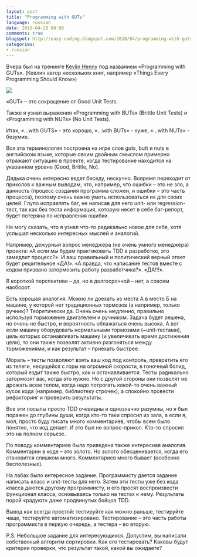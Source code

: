 ```yaml
---
layout: post
title: "Programming with GUTs"
language: russian
date: 2010-04-28 00:00
comments: true
blogspot: http://easy-coding.blogspot.com/2010/04/programming-with-guts.html
categories:
- russian
---
```

Вчера был на тренинге [Kevlin Henny][] под названием «Programming with GUTs». (Кевлин автор нескольких книг, например «Things Every Programming Should Know»)

[Kevlin Henny]: http://www.boost.org/users/people/kevlin_henney.html

<a href="http://www.amazon.co.uk/gp/product/0596809484/ref=as_li_tf_il?ie=UTF8&tag=prodiy-21&linkCode=as2&camp=1634&creative=6738&creativeASIN=0596809484"><img border="0" src="http://ws.assoc-amazon.co.uk/widgets/q?_encoding=UTF8&Format=_SL160_&ASIN=0596809484&MarketPlace=GB&ID=AsinImage&WS=1&tag=prodiy-21&ServiceVersion=20070822" ></a><img src="http://www.assoc-amazon.co.uk/e/ir?t=prodiy-21&l=as2&o=2&a=0596809484" width="1" height="1" border="0" alt="" style="border:none !important; margin:0px !important;" />

«GUT» – это сокращение от Good Unit Tests.

Также я узнал выражения «Programming with BUTs» (Brittle Unit Tests) и «Programming with NUTs» (No Unit Tests).

Итак, «...with GUTS» - это хорошо, «...with BUTs» - хуже, «...with NUTs» - безумие.

Вся эта терминология построена на игре слов guts, butt и nuts в английском языке, которые своим двойным смыслом примерно отражают ситуацию в проекте, когда тестирование находится на указанном уровне (Good, Brittle, No).

Дядька очень интересно ведет беседу, нескучно. Вовремя переходит от приколов к важным выводам, что, например, что ошибки – это не зло, а данность (процесс создания программа сложен, и ошибки – это часть процесса), поэтому очень важно уметь использоваться их для своих целей. Глупо исправлять баг, не написав для него unit- или regression- тест, так как без теста информация, которую несет в себе баг-репорт, будет потеряна по исправления ошибки.

Не могу сказать, что я узнал что-то радикально новое для себя, хотя услышал несколько интересных мыслей и аналогий.

Например, дежурный вопрос менеджера (не очень умного менеджера) проекта: «А если мы будем практиковать TDD в разработке, это замедлит процесс?». И ваш правильный и политический верный ответ будет решительное «ДА!». «А правда, что написание тестов вместе с кодом призвано затормозить работу разработчика?». «ДА!!!».

В короткой перспективе – да, но в долгосрочной – нет, а совсем наоборот.

Есть хорошая аналогия. Можно ли доехать из места А в место Б на машине, у которой нет традиционных тормозов (а например, только ручник)? Теоретически да. Очень очень медленно, правильно используя торможение двигателем и ручником. Задача будет решена, но очень не быстро, и вероятность облажаться очень высока. А вот если машину оборудовать нормальными тормозами (~unit-тестами), цель которых останавливать машину (и увеличивать время достижения цели), то они также позволят активно разгоняться между торможениями, и как результат – приехать быстрее.

Мораль – тесты позволяют взять ваш код под контроль, превратить его из телеги, несущейся с горы на огромной скорости, в гоночный болид, который ездит также быстро, как и останавливается. Тесты радикально затормозят вас, когда это нужно. Но с другой стороны они позволят не дрожать всем телом, когда надо потрогать какой-то очень важный кусок кода (например, библиотеку строчек), а спокойно провести рефакторинг и проверить результаты.

Все эти посылы просто TDD очевидны и однозначно разумны, но я был поражен до глубины души, когда кто-то таки спросил из зала, а если я, мол, просто буду писать много комментариев, чтобы всем было понятно, что код делает. И это был не вопрос-прикол. Кто-то спросил это на полном серьезе.

По поводу комментариев была приведена также интересная аналогия. Комментарии в коде – это золото. Но золото обесценивается, когда его становится слишком много. Комментариев много бывает (особенно бесполезных).

На лабах было интересное задание. Программисту дается задание написать класс и unit-тесты для него. Затем эти тесты уже без кода класса даются другому программисту, и его просят воспроизвести функционал класса, основываясь только на тестах к нему. Результаты порой «радуют» даже продвинутых бойцов TDD.

Вывод как всегда простой: тестируйте как можно раньше, тестируйте чаще, тестируйте автоматизировано. Тестирование – это часть работы программиста в первую очередь, а тестера – во вторую.

P.S. Небольшое задание для интересующихся. Допустим, вы написали собственный алгоритм сортировки. Как его тестировать? Каковы будут критерии проверки, что результат такой, какой вы ожидаете?
